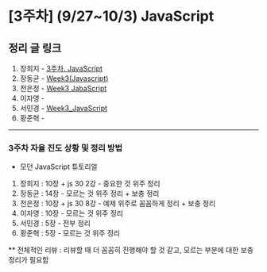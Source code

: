 # [3주차] (9/27~10/3) JavaScript

## 정리 글 링크

1. 장희지 - [3주차. JavaScript](https://blog.naver.com/huiji0315/222105823783)
2. 장동균 - [Week3(Javascript)](https://dongkyun-jang.tistory.com/89)
3. 전은정 - [Week3 JabaScript](https://jjung-lab.tistory.com/11)
4. 이자영 -
5. 서민경 - [Week3_JavaScript](https://min1307.tistory.com/22)
6. 황준혁 - 

--------------------------------------------------------------

### 3주차 자율 진도 상황 및 정리 방법

- 모던 JavaScript 튜토리얼
1. 장희지 : 10장 +  js 30 2강 - 중요한 것 위주 정리  
2. 장동균 : 14장 	     - 모르는 것 위주 정리 + 보충 정리  
3. 전은정 : 10장 +  js 30 8강 - 예제 위주로 꼼꼼하게 정리 + 보충 정리  
5. 이자영 : 10장 	     - 모르는 것 위주 정리  
4. 서민경 : 5장 	     - 전부 정리  
6. 황준혁 : 5장 	     - 모르는 것 위주 정리  

** 전체적인 리뷰 : 리뷰할 때 더 꼼꼼히 진행해야 할 것 같고, 모르는 부분에 대한 보충 정리가 필요함
